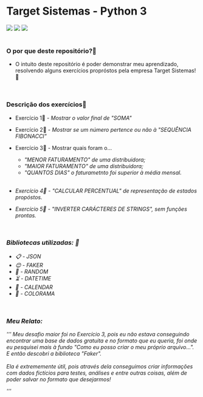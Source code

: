# Target Sistemas - Python 3

<div style="display: inline_block">
  <img src="https://img.shields.io/badge/Python-14354C?style=for-the-badge&logo=python&logoColor=white" />
  <img src="https://img.shields.io/badge/GitHub-100000?style=for-the-badge&logo=github&logoColor=white" />
  <img src="https://img.shields.io/badge/Visual_Studio_Code-0078D4?style=for-the-badge&logo=visual%20code&logoColor=white" />
</div>


<br>

### O por que deste repositório?💾
- O intuito deste repositório é poder demonstrar meu aprendizado, resolvendo alguns exercícios propróstos pela empresa Target Sistemas!📲

<br>

### Descrição dos exercícios📝
- Exercício 1📝 - <em>Mostrar o valor final de "SOMA"</em>
- Exercício 2📝 - <em>Mostrar se um número pertence ou não à "SEQUÊNCIA FIBONACCI"</em>
- Exercício 3📝 - Mostrar quais foram o...
    - <em>"MENOR FATURAMENTO" de uma distribuidora;</em>
    - <em>"MAIOR FATURAMENTO" de uma distribuidora;</em>
    - <em>"QUANTOS DIAS" o faturametnto foi superior à média mensal.
    
    <br>
- Exercício 4📝 - <em>"CALCULAR PERCENTUAL" de representação de estados propóstos.
- Exercício 5📝 - <em>"INVERTER CARÁCTERES DE STRINGS", sem funções prontas.

<br>

### Bibliotecas utilizadas: 📝
  - 📋 - JSON
  - 😊 - FAKER
  - 🎲 - RANDOM
  - ⏳ - DATETIME
  - 📆 - CALENDAR
  - 🌈 - COLORAMA


  <br>

### Meu Relato:
'''
    <em>Meu desafio maior foi no Exercício 3, pois eu não estava conseguindo encontrar uma base de dados gratuita e no formato que eu queria, foi onde eu pesquisei mais à fundo "Como eu posso criar o meu próprio arquivo...". E então descobri a biblioteca "Faker".</em><br><br>
    Ela é extrememente útil, pois através dela conseguimos criar informações com dados fictícios para testes, análises e entre outras coisas, além de poder salvar no formato que desejarmos!

'''
